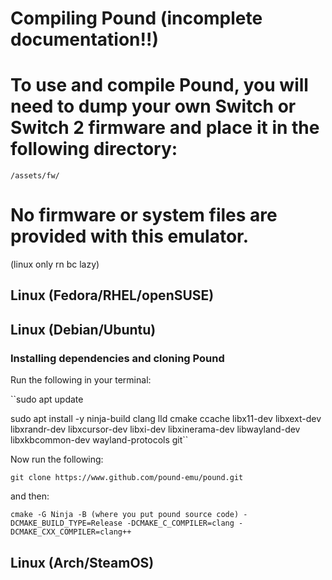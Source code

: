# Compiling Pound (incomplete documentation!!)

# To use and compile Pound, you will need to **dump your own Switch or Switch 2 firmware** and place it in the following directory:

```
/assets/fw/
```

# No firmware or system files are provided with this emulator.

(linux only rn bc lazy)

## Linux (Fedora/RHEL/openSUSE)

## Linux (Debian/Ubuntu)

### Installing dependencies and cloning Pound

Run the following in your terminal:

``sudo apt update

sudo apt install -y ninja-build clang lld cmake ccache libx11-dev libxext-dev libxrandr-dev libxcursor-dev libxi-dev libxinerama-dev libwayland-dev libxkbcommon-dev wayland-protocols git``

Now run the following:

``git clone https://www.github.com/pound-emu/pound.git``

and then:

``cmake -G Ninja -B (where you put pound source code) -DCMAKE_BUILD_TYPE=Release -DCMAKE_C_COMPILER=clang -DCMAKE_CXX_COMPILER=clang++``

## Linux (Arch/SteamOS)